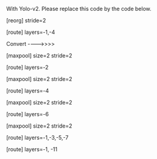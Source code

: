 With Yolo-v2.
Please replace this code by the code below.

[reorg]
stride=2

[route]
layers=-1,-4


Convert ---->>>>


[maxpool]
size=2
stride=2

[route]
layers=-2

[maxpool]
size=2
stride=2

[route]
layers=-4

[maxpool]
size=2
stride=2

[route]
layers=-6

[maxpool]
size=2
stride=2

[route]
layers=-1,-3,-5,-7

[route]
layers=-1, -11
